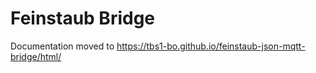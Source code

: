 Feinstaub Bridge
================

Documentation moved to 
https://tbs1-bo.github.io/feinstaub-json-mqtt-bridge/html/

